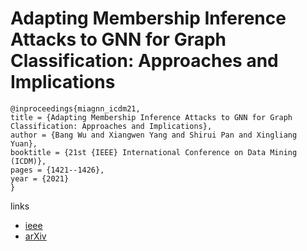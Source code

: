 # Adapting Membership Inference Attacks to GNN for Graph Classification: Approaches and Implications

```
@inproceedings{miagnn_icdm21,
title = {Adapting Membership Inference Attacks to GNN for Graph Classification: Approaches and Implications},
author = {Bang Wu and Xiangwen Yang and Shirui Pan and Xingliang Yuan},
booktitle = {21st {IEEE} International Conference on Data Mining (ICDM)},
pages = {1421--1426},
year = {2021}
}
```

links
- [ieee](https://ieeexplore.ieee.org/document/9679062)
- [arXiv](https://arxiv.org/abs/2110.08760)
